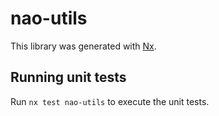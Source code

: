# nao-utils

This library was generated with [Nx](https://nx.dev).

## Running unit tests

Run `nx test nao-utils` to execute the unit tests.
